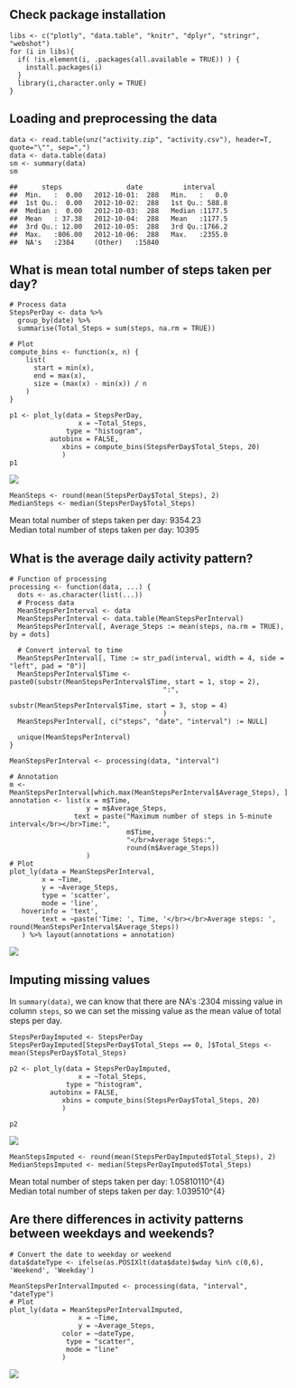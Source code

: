 Check package installation
--------------------------

    libs <- c("plotly", "data.table", "knitr", "dplyr", "stringr", "webshot")
    for (i in libs){
      if( !is.element(i, .packages(all.available = TRUE)) ) {
        install.packages(i)
      }
      library(i,character.only = TRUE)
    }

Loading and preprocessing the data
----------------------------------

    data <- read.table(unz("activity.zip", "activity.csv"), header=T, quote="\"", sep=",")
    data <- data.table(data)
    sm <- summary(data)
    sm

    ##      steps                date          interval     
    ##  Min.   :  0.00   2012-10-01:  288   Min.   :   0.0  
    ##  1st Qu.:  0.00   2012-10-02:  288   1st Qu.: 588.8  
    ##  Median :  0.00   2012-10-03:  288   Median :1177.5  
    ##  Mean   : 37.38   2012-10-04:  288   Mean   :1177.5  
    ##  3rd Qu.: 12.00   2012-10-05:  288   3rd Qu.:1766.2  
    ##  Max.   :806.00   2012-10-06:  288   Max.   :2355.0  
    ##  NA's   :2304     (Other)   :15840

What is mean total number of steps taken per day?
-------------------------------------------------

    # Process data
    StepsPerDay <- data %>% 
      group_by(date) %>% 
      summarise(Total_Steps = sum(steps, na.rm = TRUE))

    # Plot
    compute_bins <- function(x, n) {
        list(
          start = min(x),
          end = max(x),
          size = (max(x) - min(x)) / n
        )
    }

    p1 <- plot_ly(data = StepsPerDay,
                     x = ~Total_Steps,
                  type = "histogram",
              autobinx = FALSE,
                 xbins = compute_bins(StepsPerDay$Total_Steps, 20)
                 ) 
    p1

![](PA1_template_files/figure-markdown_strict/unnamed-chunk-3-1.png)

    MeanSteps <- round(mean(StepsPerDay$Total_Steps), 2)
    MedianSteps <- median(StepsPerDay$Total_Steps)

Mean total number of steps taken per day: 9354.23  
Median total number of steps taken per day: 10395

What is the average daily activity pattern?
-------------------------------------------

    # Function of processing
    processing <- function(data, ...) {
      dots <- as.character(list(...))
      # Process data
      MeanStepsPerInterval <- data 
      MeanStepsPerInterval <- data.table(MeanStepsPerInterval)
      MeanStepsPerInterval[, Average_Steps := mean(steps, na.rm = TRUE), by = dots]
        
      # Convert interval to time
      MeanStepsPerInterval[, Time := str_pad(interval, width = 4, side = "left", pad = "0")]
      MeanStepsPerInterval$Time <- paste0(substr(MeanStepsPerInterval$Time, start = 1, stop = 2),
                                          ":",
                                          substr(MeanStepsPerInterval$Time, start = 3, stop = 4)
                                          )
      MeanStepsPerInterval[, c("steps", "date", "interval") := NULL]
      
      unique(MeanStepsPerInterval)
    }

    MeanStepsPerInterval <- processing(data, "interval")

    # Annotation
    m <- MeanStepsPerInterval[which.max(MeanStepsPerInterval$Average_Steps), ]
    annotation <- list(x = m$Time,
                       y = m$Average_Steps,
                    text = paste("Maximum number of steps in 5-minute interval</br></br>Time:", 
                                 m$Time,
                                 "</br>Average Steps:",
                                 round(m$Average_Steps))
                       )
    # Plot
    plot_ly(data = MeanStepsPerInterval,
            x = ~Time,
            y = ~Average_Steps,
            type = 'scatter',
            mode = 'line',
       hoverinfo = 'text',
            text = ~paste('Time: ', Time, '</br></br>Average steps: ', round(MeanStepsPerInterval$Average_Steps))
       ) %>% layout(annotations = annotation)

![](PA1_template_files/figure-markdown_strict/unnamed-chunk-4-1.png)

Imputing missing values
-----------------------

In `summary(data)`, we can know that there are NA's :2304 missing value
in column `steps`, so we can set the missing value as the mean value of
total steps per day.

    StepsPerDayImputed <- StepsPerDay
    StepsPerDayImputed[StepsPerDay$Total_Steps == 0, ]$Total_Steps <- mean(StepsPerDay$Total_Steps)

    p2 <- plot_ly(data = StepsPerDayImputed,
                     x = ~Total_Steps,
                  type = "histogram",
              autobinx = FALSE,
                 xbins = compute_bins(StepsPerDay$Total_Steps, 20)
                 ) 

    p2

![](PA1_template_files/figure-markdown_strict/unnamed-chunk-5-1.png)

    MeanStepsImputed <- round(mean(StepsPerDayImputed$Total_Steps), 2)
    MedianStepsImputed <- median(StepsPerDayImputed$Total_Steps)

Mean total number of steps taken per day: 1.05810110^{4}  
Median total number of steps taken per day: 1.039510^{4}

Are there differences in activity patterns between weekdays and weekends?
-------------------------------------------------------------------------

    # Convert the date to weekday or weekend
    data$dateType <- ifelse(as.POSIXlt(data$date)$wday %in% c(0,6), 'Weekend', 'Weekday')

    MeanStepsPerIntervalImputed <- processing(data, "interval", "dateType")
    # Plot
    plot_ly(data = MeanStepsPerIntervalImputed,
                     x = ~Time,
                     y = ~Average_Steps,
                 color = ~dateType,
                  type = "scatter",
                  mode = "line"
                 )

![](PA1_template_files/figure-markdown_strict/unnamed-chunk-6-1.png)
